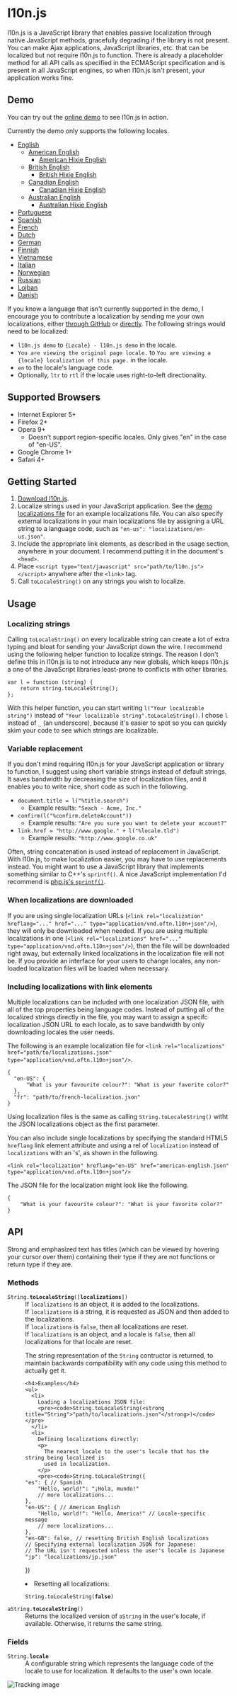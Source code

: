 l10n.js
=======

l10n.js is a JavaScript library that enables passive localization through native
JavaScript methods, gracefully degrading if the library is not present. You can make
Ajax applications, JavaScript libraries, etc. that can be localized but not require
l10n.js to function. There is already a placeholder method for all API calls
as specified in the ECMAScript specification and is present in all JavaScript
engines, so when l10n.js isn't present, your application works fine.


Demo
----

You can try out the [online demo][1] to see l10n.js in action.

Currently the demo only supports the following locales.

* [English](http://purl.eligrey.com/l10n.js/demo/en)
    * [American English](http://purl.eligrey.com/l10n.js/demo/en-US)
        * [American Hixie English](http://purl.eligrey.com/l10n.js/demo/en-US-x-Hixie)
    * [British English](http://purl.eligrey.com/l10n.js/demo/en-GB)
        * [British Hixie English](http://purl.eligrey.com/l10n.js/demo/en-GB-x-Hixie)
    * [Canadian English](http://purl.eligrey.com/l10n.js/demo/en-CA)
        * [Canadian Hixie English](http://purl.eligrey.com/l10n.js/demo/en-CA-x-Hixie)
    * [Australian English](http://purl.eligrey.com/l10n.js/demo/en-AU)
        * [Australian Hixie English](http://purl.eligrey.com/l10n.js/demo/en-AU-x-Hixie)
* [Portuguese](http://purl.eligrey.com/l10n.js/demo/pt)
* [Spanish](http://purl.eligrey.com/l10n.js/demo/es)
* [French](http://purl.eligrey.com/l10n.js/demo/fr)
* [Dutch](http://purl.eligrey.com/l10n.js/demo/nl)
* [German](http://purl.eligrey.com/l10n.js/demo/de)
* [Finnish](http://purl.eligrey.com/l10n.js/demo/fi)
* [Vietnamese](http://purl.eligrey.com/l10n.js/demo/vi)
* [Italian](http://purl.eligrey.com/l10n.js/demo/it)
* [Norwegian](http://purl.eligrey.com/l10n.js/demo/no)
* [Russian](http://purl.eligrey.com/l10n.js/demo/ru)
* [Lojban](http://purl.eligrey.com/l10n.js/demo/jbo)
* [Danish](http://purl.eligrey.com/l10n.js/demo/da)

If you know a language that isn't currently supported in the demo, I encourage you to
contribute a localization by sending me your own localizations, either [through GitHub][2]
or [directly][3]. The following strings would need to be localized:

* `l10n.js demo` to `{Locale} - l10n.js demo` in the locale.
* `You are viewing the original page locale.` to `You are viewing a {locale} localization
  of this page.` in the locale.
* `en` to the locale's language code.
* Optionally, `ltr` to `rtl` if the locale uses right-to-left directionality.


Supported Browsers
------------------

* Internet Explorer 5+
* Firefox 2+
* Opera 9+
    * Doesn't support region-specific locales. Only gives "en" in the case of "en-US".
* Google Chrome 1+
* Safari 4+


Getting Started
---------------

 1. [Download l10n.js][4].
 2. Localize strings used in your JavaScript application. See the [demo localizations
    file][5] for an example localizations file. You can also specify external
    localizations in your main localizations file by assigning a URL string to a language
    code, such as `"en-us": "localizations/en-us.json"`.
 3. Include the appropriate link elements, as described in the usage section, anywhere in
    your document. I recommend putting it in the document's `<head>`.
 4. Place `<script type="text/javascript" src="path/to/l10n.js"></script>`
    anywhere after the `<link>` tag.
 5. Call `toLocaleString()` on any strings you wish to localize.


Usage
-----

### Localizing strings

Calling `toLocaleString()` on every localizable string can create a lot of extra typing
and bloat for sending your JavaScript down the wire. I recommend using the following
helper function to localize strings. The reason I don't define this in l10n.js is to not
introduce any new globals, which keeps l10n.js a one of the JavaScript libraries
least-prone to conflicts with other libraries.

    var l = function (string) {
        return string.toLocaleString();
    };

With this helper function, you can start writing `l("Your localizable string")` instead
of `"Your localizable string".toLocaleString()`. I chose `l` instead of `_` (an
underscore), because it's easier to spot so you can quickly skim your code to see which
strings are localizable.


### Variable replacement

If you don't mind requiring l10n.js for your JavaScript application or library to
function, I suggest using short variable strings instead of default strings. It saves
bandwidth by decreasing the size of localization files, and it enables you to write
nice, short code as such in the following.

* `document.title = l("%title.search")`
    * Example results: `"Seach - Acme, Inc."`
* `confirm(l("%confirm.deleteAccount"))`
    * Example results: `"Are you sure you want to delete your account?"`
* `link.href = "http://www.google." + l("%locale.tld")`
    * Example results: `"http://www.google.co.uk"` 

Often, string concatenation is used instead of replacement in JavaScript. With l10n.js,
to make localization easier, you may have to use replacements instead. You might want to
use a JavaScript library that implements something similar to C++'s `sprintf()`. A nice
JavaScript implementation I'd recommend is [php.js's `sprintf()`][6].


### When localizations are downloaded

If you are using single localization URLs
(`<link rel="localization" hreflang="..." href="..." type="application/vnd.oftn.l10n+json"/>`),
they will only be downloaded when needed. If you are using multiple localizations in one
(`<link rel="localizations" href="..." type="application/vnd.oftn.l10n+json"/>`), then the file
will be downloaded right away, but externally linked localizations in the localization
file will not be. If you provide an interface for your users to change locales, any
non-loaded localization files will be loaded when necessary.


### Including localizations with link elements

Multiple localizations can be included with one localization JSON file, with all of the
top properties being language codes. Instead of putting all of the localized strings
directly in the file, you may want to assign a specifc localization JSON URL to each
locale, as to save bandwidth by only downloading locales the user needs.

The following is an example localization file for
`<link rel="localizations" href="path/to/localizations.json" type="application/vnd.oftn.l10n+json"/>`.

    {
      "en-US": {
          "What is your favourite colour?": "What is your favorite color?"
      },
      "fr": "path/to/french-localization.json"
    }

Using localization files is the same as calling `String.toLocaleString()` witht the JSON
localizations object as the first parameter.

You can also include single localizations by specifying the standard HTML5 `hreflang` link
element attribute and using a rel of `localization` instead of `localizations` with an
's', as shown in the following.

    <link rel="localization" hreflang="en-US" href="american-english.json" type="application/vnd.oftn.l10n+json"/>

The JSON file for the localization might look like the following.

    {
        "What is your favourite colour?": "What is your favorite color?"
    }


API
---

Strong and emphasized text has titles (which can be viewed by hovering your cursor over
them) containing their type if they are not functions or return type if they are.


### Methods

<dl>
  <dt><code>String.<strong title="String">toLocaleString</strong>([<strong title="Object or String or Boolean">localizations</strong>])</code></dt>
  <dd>
    If <code title="Object">localizations</code> is an object, it is added to the
    localizations.
    <br />
    If <code title="String">localizations</code> is a string, it is requested as JSON and
    then added to the localizations.
    <br />
    If <code title="Boolean">localizations</code> is <code>false</code>, then all
    localizations are reset.
    <br />
    If <code title="Object">localizations</code> is an object, and a locale is
    <code>false</code>, then all localizations for that locale are reset.
    <p>
      The string representation of the <code>String</code> contructor is returned, to
      maintain backwards compatibility with any code using this method to actually get it.
    </p>
    
    <h4>Examples</h4>
    <ul>
      <li>
        Loading a localizations JSON file:
        <pre><code>String.toLocaleString(<strong title="String">"path/to/localizations.json"</strong>)</code></pre>
      </li>
      <li>
        Defining localizations directly:
        <p>
          The nearest locale to the user's locale that has the string being localized is
          used in localization.
        </p>
        <pre><code>String.toLocaleString({
    "es": { // Spanish
        "Hello, world!": "¡Hola, mundo!"
        // more localizations...
    },
    "en-US": { // American English
        "Hello, world!": "Hello, America!" // Locale-specific message
        // more localizations...
    },
    "en-GB": false, // resetting British English localizations
    // Specifying external localization JSON for Japanese:
    // The URL isn't requested unless the user's locale is Japanese
    "jp": "localizations/jp.json"
})</code></pre>
      </li>
      <li>
        Resetting all localizations:
        <pre><code>String.toLocaleString(<strong title="Boolean">false</strong>)</code></pre>
      </li>
    </ul>
  </dd>
  
  <dt><code>aString.<strong title="String">toLocaleString</strong>()</strong></code></dt>
  <dd>
    Returns the localized version of <code>aString</code> in the user's locale,
    if available. Otherwise, it returns the same string.
  </dd>
</dl>


### Fields

<dl>
  <dt><code>String.<strong title="Object">locale</strong></code></dt>
  <dd>
    A configurable string which represents the language code of the locale to use for
    localization. It defaults to the user's own locale.
  </dd>
</dl>


![Tracking image](//in.getclicky.com/212712ns.gif)

  [1]: http://purl.eligrey.com/l10n.js/demo
  [2]: http://github.com/inbox/new/eligrey
  [3]: http://purl.eligrey.com/contact
  [4]: http://purl.eligrey.com/github/l10n.js/raw/master/l10n.js
  [5]: http://purl.eligrey.com/github/l10n.js/blob/master/demo/localizations.js
  [6]: http://phpjs.org/functions/sprintf
